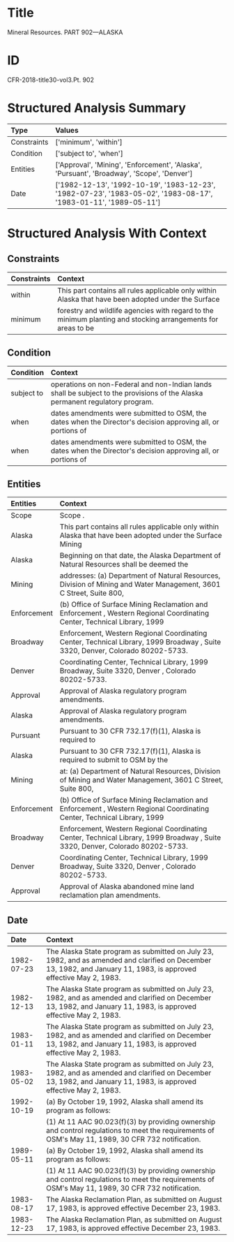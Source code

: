 # Title

 Mineral Resources. PART 902—ALASKA


# ID

 CFR-2018-title30-vol3.Pt. 902


# Structured Analysis Summary

| Type        | Values                                                                                                           |
|:------------|:-----------------------------------------------------------------------------------------------------------------|
| Constraints | ['minimum', 'within']                                                                                            |
| Condition   | ['subject to', 'when']                                                                                           |
| Entities    | ['Approval', 'Mining', 'Enforcement', 'Alaska', 'Pursuant', 'Broadway', 'Scope', 'Denver']                       |
| Date        | ['1982-12-13', '1992-10-19', '1983-12-23', '1982-07-23', '1983-05-02', '1983-08-17', '1983-01-11', '1989-05-11'] |


# Structured Analysis With Context

 


## Constraints

| Constraints   | Context                                                                                                      |
|:--------------|:-------------------------------------------------------------------------------------------------------------|
| within        | This part contains all rules applicable only  within Alaska that have been adopted under the Surface         |
| minimum       | forestry and wildlife agencies with regard to the minimum planting and stocking arrangements for areas to be |


## Condition

| Condition   | Context                                                                                                                        |
|:------------|:-------------------------------------------------------------------------------------------------------------------------------|
| subject to  | operations on non-Federal and non-Indian lands shall be subject to  the provisions of the Alaska permanent regulatory program. |
| when        | dates amendments were submitted to OSM, the dates when the Director's decision approving all, or portions of                   |
| when        | dates amendments were submitted to OSM, the dates when the Director's decision approving all, or portions of                   |


## Entities

| Entities    | Context                                                                                                                        |
|:------------|:-------------------------------------------------------------------------------------------------------------------------------|
| Scope       | Scope .                                                                                                                        |
| Alaska      | This part contains all rules applicable only within  Alaska that have been adopted under the Surface Mining                    |
| Alaska      | Beginning on that date, the  Alaska Department of Natural Resources shall be deemed the                                        |
| Mining      | addresses: (a) Department of Natural Resources, Division of Mining and Water Management, 3601 C Street, Suite 800,             |
| Enforcement | (b) Office of Surface Mining Reclamation and  Enforcement , Western Regional Coordinating Center, Technical Library, 1999      |
| Broadway    | Enforcement, Western Regional Coordinating Center, Technical Library, 1999 Broadway , Suite 3320, Denver, Colorado 80202-5733. |
| Denver      | Coordinating Center, Technical Library, 1999 Broadway, Suite 3320, Denver , Colorado 80202-5733.                               |
| Approval    | Approval  of Alaska regulatory program amendments.                                                                             |
| Alaska      | Approval of  Alaska  regulatory program amendments.                                                                            |
| Pursuant    | Pursuant to 30 CFR 732.17(f)(1), Alaska is required to                                                                         |
| Alaska      | Pursuant to 30 CFR 732.17(f)(1),  Alaska is required to submit to OSM by the                                                   |
| Mining      | at: (a) Department of Natural Resources, Division of Mining and Water Management, 3601 C Street, Suite 800,                    |
| Enforcement | (b) Office of Surface Mining Reclamation and  Enforcement , Western Regional Coordinating Center, Technical Library, 1999      |
| Broadway    | Enforcement, Western Regional Coordinating Center, Technical Library, 1999 Broadway , Suite 3320, Denver, Colorado 80202-5733. |
| Denver      | Coordinating Center, Technical Library, 1999 Broadway, Suite 3320, Denver , Colorado 80202-5733.                               |
| Approval    | Approval  of Alaska abandoned mine land reclamation plan amendments.                                                           |


## Date

| Date       | Context                                                                                                                                                             |
|:-----------|:--------------------------------------------------------------------------------------------------------------------------------------------------------------------|
| 1982-07-23 | The Alaska State program as submitted on July 23, 1982, and as amended and clarified on December 13, 1982, and January 11, 1983, is approved effective May 2, 1983. |
| 1982-12-13 | The Alaska State program as submitted on July 23, 1982, and as amended and clarified on December 13, 1982, and January 11, 1983, is approved effective May 2, 1983. |
| 1983-01-11 | The Alaska State program as submitted on July 23, 1982, and as amended and clarified on December 13, 1982, and January 11, 1983, is approved effective May 2, 1983. |
| 1983-05-02 | The Alaska State program as submitted on July 23, 1982, and as amended and clarified on December 13, 1982, and January 11, 1983, is approved effective May 2, 1983. |
| 1992-10-19 | (a) By October 19, 1992, Alaska shall amend its program as follows:                                                                                                 |
|            |             (1) At 11 AAC 90.023(f)(3) by providing ownership and control regulations to meet the requirements of OSM's May 11, 1989, 30 CFR 732 notification.      |
| 1989-05-11 | (a) By October 19, 1992, Alaska shall amend its program as follows:                                                                                                 |
|            |             (1) At 11 AAC 90.023(f)(3) by providing ownership and control regulations to meet the requirements of OSM's May 11, 1989, 30 CFR 732 notification.      |
| 1983-08-17 | The Alaska Reclamation Plan, as submitted on August 17, 1983, is approved effective December 23, 1983.                                                              |
| 1983-12-23 | The Alaska Reclamation Plan, as submitted on August 17, 1983, is approved effective December 23, 1983.                                                              |


